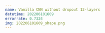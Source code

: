 ```yaml
---
name: Vanilla CNN without dropout 13-layers
datetime: 202206101609
errorrate: 0.7324
img: 202206101609_shape.png
---
```

